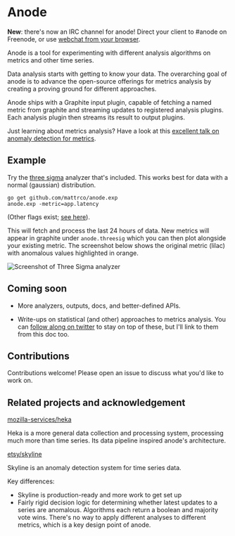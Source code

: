 Anode
=====

**New**: there's now an IRC channel for anode! Direct your client to #anode on Freenode, or use [webchat from your browser](https://webchat.freenode.net/?url=irc%3A%2F%2Firc.freenode.net%2Fanode).

Anode is a tool for experimenting with different analysis algorithms on metrics and other time series.

Data analysis starts with getting to know your data. The overarching goal of anode is to advance the open-source offerings for metrics analysis by creating a proving ground for different approaches.

Anode ships with a Graphite input plugin, capable of fetching a named metric from graphite and streaming updates to registered analysis plugins. Each analysis plugin then streams its result to output plugins. 

Just learning about metrics analysis? Have a look at this [excellent talk on anomaly detection for metrics](http://www.metaforsoftware.com/monitorama-pdx-simple-math-for-anomaly-detection/).

Example
-------

Try the [three sigma](http://www.encyclopediaofmath.org/index.php/Three-sigma_rule) analyzer that's included. This works best for data with a normal (gaussian) distribution.

```
go get github.com/mattrco/anode.exp
anode.exp -metric=app.latency
```

(Other flags exist; [see here](https://github.com/mattrco/anode.exp/blob/master/main.go#L21)).

This will fetch and process the last 24 hours of data. New metrics will appear in graphite under `anode.threesig` which you can then plot alongside your existing metric. The screenshot below shows the original metric (lilac) with anomalous values highlighted in orange. 

![Screenshot of Three Sigma analyzer](https://raw.githubusercontent.com/mattrco/anode.exp/master/threesigma.png)

Coming soon
-----------

* More analyzers, outputs, docs, and better-defined APIs.

* Write-ups on statistical (and other) approaches to metrics analysis. You can [follow along on twitter](https://twitter.com/mattrco) to stay on top of these, but I'll link to them from this doc too.

Contributions
-------------

Contributions welcome! Please open an issue to discuss what you'd like to work on.

Related projects and acknowledgement
------------------------------------

[mozilla-services/heka](https://github.com/mozilla-services/heka)

Heka is a more general data collection and processing system, processing much more than time series. Its data pipeline inspired anode's architecture.

[etsy/skyline](https://github.com/etsy/skyline)

Skyline is an anomaly detection system for time series data.

Key differences:

* Skyline is production-ready and more work to get set up
* Fairly rigid decision logic for determining whether latest updates to a series are anomalous. Algorithms each return a boolean and majority vote wins. There's no way to apply different analyses to different metrics, which is a key design point of anode.

